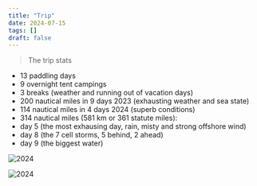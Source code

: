 ```yaml
---
title: "Trip"
date: 2024-07-15
tags: []
draft: false
---
```


> The trip stats

- 13 paddling days
- 9 overnight tent campings
- 3 breaks (weather and running out of vacation days)
- 200 nautical miles in 9 days 2023 (exhausting weather and sea state)
- 114 nautical miles in 4 days 2024 (superb conditions)
- 314 nautical miles (581 km or 361 statute miles):
- day 5 (the most exhausing day, rain, misty and strong offshore wind)
- day 8 (the 7 cell storms, 5 behind, 2 ahead)
- day 9 (the biggest water)

![2024](/img/trip2e.png)

![2024](/img/trip.JPG)

